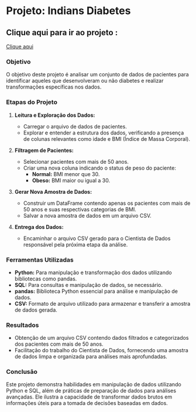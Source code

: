 # Projeto: Indians Diabetes

## Clique aqui para ir ao projeto :

<a href="">Clique aqui</a>

### Objetivo
O objetivo deste projeto é analisar um conjunto de dados de pacientes para identificar aqueles que desenvolveram ou não diabetes e realizar transformações específicas nos dados.

### Etapas do Projeto

1. **Leitura e Exploração dos Dados:**
   - Carregar o arquivo de dados de pacientes.
   - Explorar e entender a estrutura dos dados, verificando a presença de colunas relevantes como idade e BMI (Índice de Massa Corporal).

2. **Filtragem de Pacientes:**
   - Selecionar pacientes com mais de 50 anos.
   - Criar uma nova coluna indicando o status de peso do paciente:
     - **Normal:** BMI menor que 30.
     - **Obeso:** BMI maior ou igual a 30.

3. **Gerar Nova Amostra de Dados:**
   - Construir um DataFrame contendo apenas os pacientes com mais de 50 anos e suas respectivas categorias de BMI.
   - Salvar a nova amostra de dados em um arquivo CSV.

4. **Entrega dos Dados:**
   - Encaminhar o arquivo CSV gerado para o Cientista de Dados responsável pela próxima etapa da análise.

### Ferramentas Utilizadas
- **Python:** Para manipulação e transformação dos dados utilizando bibliotecas como pandas.
- **SQL:** Para consultas e manipulação de dados, se necessário.
- **pandas:** Biblioteca Python essencial para análise e manipulação de dados.
- **CSV:** Formato de arquivo utilizado para armazenar e transferir a amostra de dados gerada.

### Resultados
- Obtenção de um arquivo CSV contendo dados filtrados e categorizados dos pacientes com mais de 50 anos.
- Facilitação do trabalho do Cientista de Dados, fornecendo uma amostra de dados limpa e organizada para análises mais aprofundadas.

### Conclusão
Este projeto demonstra habilidades em manipulação de dados utilizando Python e SQL, além de práticas de preparação de dados para análises avançadas. Ele ilustra a capacidade de transformar dados brutos em informações úteis para a tomada de decisões baseadas em dados.
